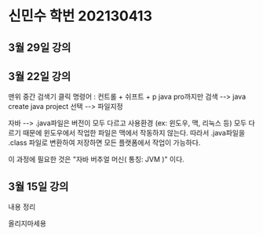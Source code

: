 # 신민수 학번 202130413

## 3월 29일 강의

## 3월 22일 강의
맨위 중간 검색기 클릭
명령어 : 컨트롤 + 쉬프트 + p
java pro까지만 검색 --> java create java project 선택 --> 파일지정

자바 --> .java파일은 버전이 모두 다르고 사용환경 (ex: 윈도우, 맥, 리눅스 등)
모두 다르기 때문에 윈도우에서 작업한 파일은 맥에서 작동하지 않는다.
따라서 .java파일을 .class 파일로 변환하여 저장하면 모든 플랫폼에서 작업이 가능하다.

이 과정에 필요한 것은 "자바 버추얼 머신( 통칭: JVM )" 이다.

## 3월 15일 강의
내용 정리

올리지마세용

